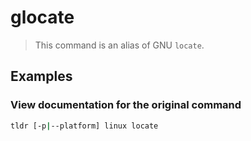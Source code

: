 # glocate

> This command is an alias of GNU `locate`.

## Examples

### View documentation for the original command

```bash
tldr [-p|--platform] linux locate
```

